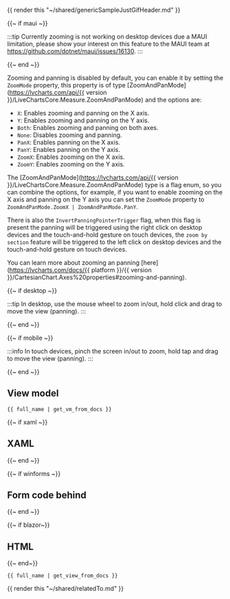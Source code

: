 {{ render this "~/shared/genericSampleJustGifHeader.md" }}

{{~ if maui ~}}

:::tip
Currently zooming is not working on desktop devices due a MAUI limitation, please show your interest on this feature to the MAUI team at
https://github.com/dotnet/maui/issues/16130.
:::

{{~ end ~}}

Zooming and panning is disabled by default, you can enable it by setting the `ZoomMode` property, this property is of type
[ZoomAndPanMode](https://lvcharts.com/api/{{ version }}/LiveChartsCore.Measure.ZoomAndPanMode) and the options are:

- `X`: Enables zooming and panning on the X axis.
- `Y`: Enables zooming and panning on the Y axis.
- `Both`: Enables zooming and panning on both axes.
- `None`: Disables zooming and panning.
- `PanX`: Enables panning on the X axis.
- `PanY`: Enables panning on the Y axis.
- `ZoomX`: Enables zooming on the X axis.
- `ZoomY`: Enables zooming on the Y axis.

The [ZoomAndPanMode](https://lvcharts.com/api/{{ version }}/LiveChartsCore.Measure.ZoomAndPanMode) type is a flag enum,
so you can combine the options, for example, if you want to enable zooming on the X axis and panning on the Y axis you can
set the `ZoomMode` property to `ZoomAndPanMode.ZoomX | ZoomAndPanMode.PanY`.

There is also the `InvertPanningPointerTrigger` flag, when this flag is present the panning will be triggered using
the right click on desktop devices and the touch-and-hold gesture on touch devices, the `zoom by section` feature will be
triggered to the left click on desktop devices and the touch-and-hold gesture on touch devices.

You can learn more about zooming an panning [here](https://lvcharts.com/docs/{{ platform }}/{{ version }}/CartesianChart.Axes%20properties#zooming-and-panning).

{{~ if desktop ~}}

:::tip
In desktop, use the mouse wheel to zoom in/out, hold click and drag to move the view (panning).
:::

{{~ end ~}}

{{~ if mobile ~}}

:::info
In touch devices, pinch the screen in/out to zoom, hold tap and drag to move the view (panning).
:::

{{~ end ~}} 

## View model

```
{{ full_name | get_vm_from_docs }}
```

{{~ if xaml ~}}
## XAML
{{~ end ~}}

{{~ if winforms ~}}
## Form code behind
{{~ end ~}}

{{~ if blazor~}}
## HTML
{{~ end~}}

```
{{ full_name | get_view_from_docs }}
```

{{ render this "~/shared/relatedTo.md" }}
